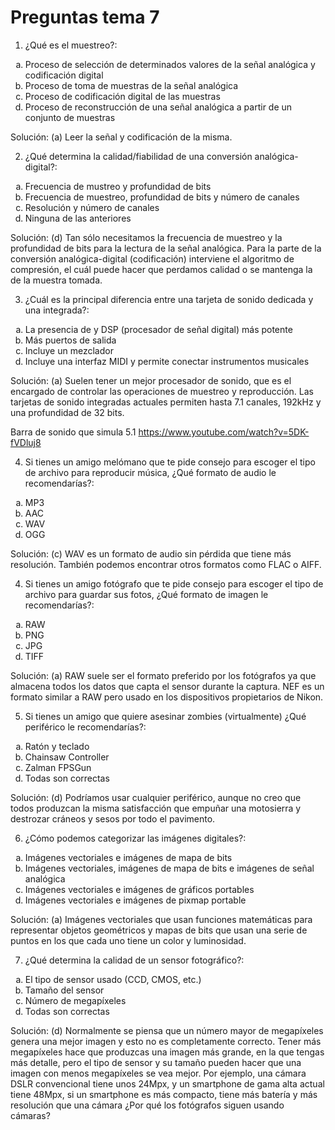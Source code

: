 # Preguntas tema 7

1. ¿Qué es el muestreo?:
<ol type="a">
  <li>Proceso de selección de determinados valores de la señal analógica y codificación digital</li>
  <li>Proceso de toma de muestras de la señal analógica</li>
  <li>Proceso de codificación digital de las muestras</li>
  <li>Proceso de reconstrucción de una señal analógica a partir de un conjunto de muestras</li>
</ol>

Solución: (a) Leer la señal y codificación de la misma.

2. ¿Qué determina la calidad/fiabilidad de una conversión analógica-digital?:
<ol type="a">
  <li>Frecuencia de mustreo y profundidad de bits</li>
  <li>Frecuencia de muestreo, profundidad de bits y número de canales</li>
  <li>Resolución y número de canales</li>
  <li>Ninguna de las anteriores</li>
</ol>

Solución: (d) Tan sólo necesitamos la frecuencia de muestreo y la profundidad de bits para la lectura de la señal analógica. Para la parte de la conversión analógica-digital (codificación) interviene el algoritmo de compresión, el cuál puede hacer que perdamos calidad o se mantenga la de la muestra tomada.

3. ¿Cuál es la principal diferencia entre una tarjeta de sonido dedicada y una integrada?:
<ol type="a">
  <li>La presencia de y DSP (procesador de señal digital) más potente</li>
  <li>Más puertos de salida</li>
  <li>Incluye un mezclador</li>
  <li>Incluye una interfaz MIDI y permite conectar instrumentos musicales</li>
</ol>

Solución: (a) Suelen tener un mejor procesador de sonido, que es el encargado de controlar las operaciones de muestreo y reproducción. Las tarjetas de sonido integradas actuales permiten hasta 7.1 canales, 192kHz y una profundidad de 32 bits.

Barra de sonido que simula 5.1
https://www.youtube.com/watch?v=5DK-fVDluj8

4. Si tienes un amigo melómano que te pide consejo para escoger el tipo de archivo para reproducir música, ¿Qué formato de audio le recomendarías?:
<ol type="a">
  <li>MP3</li>
  <li>AAC</li>
  <li>WAV</li>
  <li>OGG</li>
</ol>

Solución: (c) WAV es un formato de audio sin pérdida que tiene más resolución. También podemos encontrar otros formatos como FLAC o AIFF.

4. Si tienes un amigo fotógrafo que te pide consejo para escoger el tipo de archivo para guardar sus fotos, ¿Qué formato de imagen le recomendarías?:
<ol type="a">
  <li>RAW</li>
  <li>PNG</li>
  <li>JPG</li>
  <li>TIFF</li>
</ol>

Solución: (a) RAW suele ser el formato preferido por los fotógrafos ya que almacena todos los datos que capta el sensor durante la captura. NEF es un formato similar a RAW pero usado en los dispositivos propietarios de Nikon.

5. Si tienes un amigo que quiere asesinar zombies (virtualmente) ¿Qué periférico le recomendarías?:
<ol type="a">
  <li>Ratón y teclado</li>
  <li>Chainsaw Controller</li>
  <li>Zalman FPSGun</li>
  <li>Todas son correctas</li>
</ol>

Solución: (d) Podríamos usar cualquier periférico, aunque no creo que todos produzcan la misma satisfacción que empuñar una motosierra y destrozar cráneos y sesos por todo el pavimento.

6. ¿Cómo podemos categorizar las imágenes digitales?:
<ol type="a">
  <li>Imágenes vectoriales e imágenes de mapa de bits</li>
  <li>Imágenes vectoriales, imágenes de mapa de bits e imágenes de señal analógica</li>
  <li>Imágenes vectoriales e imágenes de gráficos portables </li>
  <li>Imágenes vectoriales e imágenes de pixmap portable</li>
</ol>

Solución: (a) Imágenes vectoriales que usan funciones matemáticas para representar objetos geométricos y mapas de bits que usan una serie de puntos en los que cada uno tiene un color y luminosidad.

7. ¿Qué determina la calidad de un sensor fotográfico?:
<ol type="a">
  <li>El tipo de sensor usado (CCD, CMOS, etc.)</li>
  <li>Tamaño del sensor</li>
  <li>Número de megapíxeles</li>
  <li>Todas son correctas</li>
</ol>

Solución: (d) Normalmente se piensa que un número mayor de megapíxeles genera una mejor imagen y esto no es completamente correcto. Tener más megapíxeles hace que produzcas una imagen más grande, en la que tengas más detalle, pero el tipo de sensor y su tamaño pueden hacer que una imagen con menos megapíxeles se vea mejor. Por ejemplo, una cámara DSLR convencional tiene unos 24Mpx, y un smartphone de gama alta actual tiene 48Mpx, si un smartphone es más compacto, tiene más batería y más resolución que una cámara ¿Por qué los fotógrafos siguen usando cámaras?
